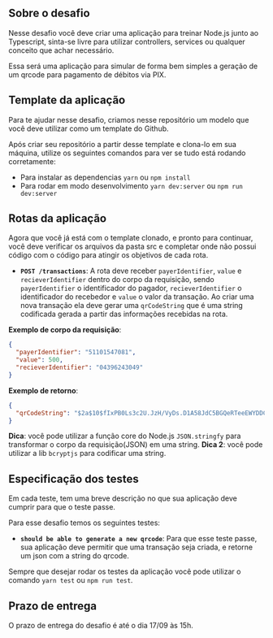 ## Sobre o desafio

Nesse desafio você deve criar uma aplicação para treinar Node.js junto ao Typescript, sinta-se livre para utilizar controllers, services ou qualquer conceito que achar necessário.

Essa será uma aplicação para simular de forma bem simples a geração de um qrcode para pagamento de débitos via PIX.

## Template da aplicação

Para te ajudar nesse desafio, criamos nesse repositório um modelo que você deve utilizar como um template do Github.

Após criar seu repositório a partir desse template e clona-lo em sua máquina, utilize os seguintes comandos para ver se tudo está rodando corretamente:

- Para instalar as dependencias `yarn` ou `npm install`
- Para rodar em modo desenvolvimento `yarn dev:server` ou `npm run dev:server`

## Rotas da aplicação

Agora que você já está com o template clonado, e pronto para continuar, você deve verificar os arquivos da pasta src e completar onde não possui código com o código para atingir os objetivos de cada rota.

- **`POST /transactions`**: A rota deve receber `payerIdentifier`, `value` e `recieverIdentifier` dentro do corpo da requisição, sendo `payerIdentifier` o identificador do pagador, `recieverIdentifier` o identificador do recebedor e `value` o valor da transação. Ao criar uma nova transação ela deve gerar uma `qrCodeString` que é uma string codificada gerada a partir das informações recebidas na rota.

**Exemplo de corpo da requisição**:

```json
{
  "payerIdentifier": "51101547081",
  "value": 500,
  "recieverIdentifier": "04396243049"
}
```

**Exemplo de retorno**:

```json
{
  "qrCodeString": "$2a$10$fIxPB0Ls3c2U.JzH/VyDs.D1A58JdC5BGQeRTeeEWYDDCJQeJSoiq",
}
```

**Dica**: você pode utilizar a função core do Node.js `JSON.stringfy` para transformar o corpo da requisição(JSON) em uma string.
**Dica 2**: você pode utilizar a lib `bcryptjs` para codificar uma string.


## Especificação dos testes

Em cada teste, tem uma breve descrição no que sua aplicação deve cumprir para que o teste passe.

Para esse desafio temos os seguintes testes:

- **`should be able to generate a new qrcode`**: Para que esse teste passe, sua aplicação deve permitir que uma transação seja criada, e retorne um json com a string do qrcode.

Sempre que desejar rodar os testes da aplicação você pode utilizar o comando `yarn test` ou `npm run test`.

## Prazo de entrega

O prazo de entrega do desafio é até o dia 17/09 às 15h.
